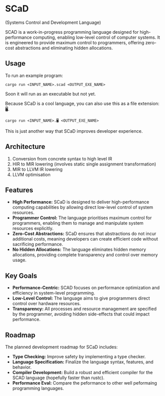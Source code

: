 # SCaD 
(Systems Control and Development Language)

SCAD is a work-in-progress programming language designed for high-performance computing, enabling low-level control of computer systems. It is engineered to provide maximum control to programmers, offering zero-cost abstractions and eliminating hidden allocations.

## Usage
To run an example program:

```
cargo run <INPUT_NAME>.scad <OUTPUT_EXE_NAME>
```
Soon it will run as an executable but not yet. 


Because SCaD is a cool language, you can also use this as a file extension: 🖥.

```
cargo run <INPUT_NAME>.🖥️ <OUTPUT_EXE_NAME>
```

This is just another way that SCaD improves developer experience.

## Architecture 
1. Conversion from concrete syntax to high level IR
2. HIR to MIR lowering (involves static single assignment transformation)
3. MIR to LLVM IR lowering
4. LLVM optimisation


## Features

- **High Performance:** SCaD is designed to deliver high-performance computing capabilities by allowing direct low-level control of system resources.
- **Programmer Control:** The language prioritises maximum control for programmers, enabling them to manage and manipulate system resources explicitly.
- **Zero-Cost Abstractions:** SCaD ensures that abstractions do not incur additional costs, meaning developers can create efficient code without sacrificing performance.
- **No Hidden Allocations:** The language eliminates hidden memory allocations, providing complete transparency and control over memory usage.

## Key Goals

- **Performance-Centric:** SCAD focuses on performance optimization and efficiency in system-level programming.
- **Low-Level Control:** The language aims to give programmers direct control over hardware resources.
- **Transparency:** All processes and resource management are specified by the programmer, avoiding hidden side-effects that could impact performance.


## Roadmap

The planned development roadmap for SCaD includes:

- **Type Checking:** Improve safety by implementing a type checker.
- **Language Specification:** Finalize the language syntax, features, and behavior.
- **Compiler Development:** Build a robust and efficient compiler for the SCAD language (hopefully faster than rustc).
- **Performance Eval:** Compare the peformance to other well peformaing programming languages. 

